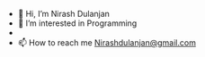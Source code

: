 - 👋 Hi, I’m Nirash Dulanjan
- 👀 I’m interested in Programming
- 
- 📫 How to reach me Nirashdulanjan@gmail.com
